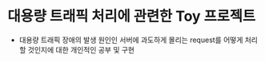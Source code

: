 # 대용량 트래픽 처리에 관련한 Toy 프로젝트 
* 대용량 트래픽 장애의 발생 원인인 서버에 과도하게 몰리는 request를 어떻게 처리할 것인지에 대한 개인적인 공부 및 구현

